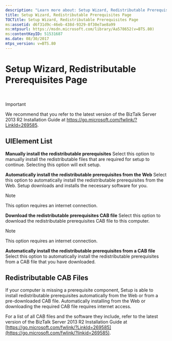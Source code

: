 ```yaml
---
description: "Learn more about: Setup Wizard, Redistributable Prerequisites Page"
title: Setup Wizard, Redistributable Prerequisites Page
TOCTitle: Setup Wizard, Redistributable Prerequisites Page
ms:assetid: d6f31d9c-46eb-438d-9329-8f30e7ae8a99
ms:mtpsurl: https://msdn.microsoft.com/library/Aa578652(v=BTS.80)
ms:contentKeyID: 51531687
ms.date: 08/30/2017
mtps_version: v=BTS.80
---
```


# Setup Wizard, Redistributable Prerequisites Page

 


> [!IMPORTANT]
> <P>We recommend that you refer to the latest version of the BizTalk Server 2013 R2 Installation Guide at <A href="https://go.microsoft.com/fwlink/?linkid=269585">https://go.microsoft.com/fwlink/?LinkId=269585</A>.</P>



## UIElement List

**Manually install the redistributable prerequisites**
Select this option to manually install the redistributable files that are required for setup to continue. Selecting this option will exit setup.

**Automatically install the redistributable prerequisites from the Web**
Select this option to automatically install the redistributable prerequisites from the Web. Setup downloads and installs the necessary software for you.


> [!NOTE]
> <P>This option requires an internet connection.</P>



**Download the redistributable prerequisites CAB file**
Select this option to download the redistributable prerequisites CAB file to this computer.


> [!NOTE]
> <P>This option requires an internet connection.</P>



**Automatically install the redistributable prerequisites from a CAB file**
Select this option to automatically install the redistributable prerequisites from a CAB file that you have downloaded.

## Redistributable CAB Files

If your computer is missing a prerequisite component, Setup is able to install redistributable prerequisites automatically from the Web or from a pre-downloaded CAB file. Automatically installing from the Web or downloading the required CAB file requires internet access.

For a list of all CAB files and the software they include, refer to the latest version of the BizTalk Server 2013 R2 Installation Guide at [https://go.microsoft.com/fwlink/?LinkId=269585](https://go.microsoft.com/fwlink/?linkid=269585).
